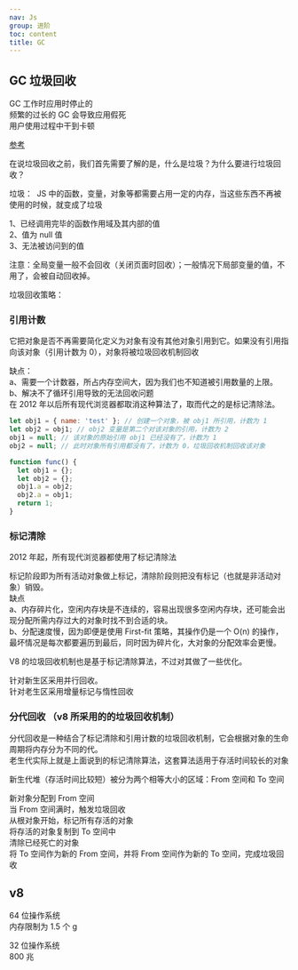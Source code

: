 ```yaml
---
nav: Js
group: 进阶
toc: content
title: GC
---
```


## GC 垃圾回收

GC 工作时应用时停止的  
频繁的过长的 GC 会导致应用假死  
用户使用过程中干到卡顿

<a target="_blank" href="https://juejin.cn/post/7280787122016059426">参考</a>

在说垃圾回收之前，我们首先需要了解的是，什么是垃圾？为什么要进行垃圾回收？

垃圾：  JS 中的函数，变量，对象等都需要占用一定的内存，当这些东西不再被使用的时候，就变成了垃圾

1、已经调用完毕的函数作用域及其内部的值<br/>
2、值为 null 值<br/>
3、无法被访问到的值<br/>

注意：全局变量一般不会回收（关闭页面时回收）；一般情况下局部变量的值，不用了，会被自动回收掉。<br/>

垃圾回收策略：<br/>

### 引用计数

它把对象是否不再需要简化定义为对象有没有其他对象引用到它。如果没有引用指向该对象（引用计数为 0），对象将被垃圾回收机制回收

缺点：<br/>
a、需要一个计数器，所占内存空间大，因为我们也不知道被引用数量的上限。<br/>
b、解决不了循环引用导致的无法回收问题<br/>
在 2012 年以后所有现代浏览器都取消这种算法了，取而代之的是标记清除法。<br/>

```js
let obj1 = { name: 'test' }; // 创建一个对象，被 obj1 所引用，计数为 1
let obj2 = obj1; // obj2 变量是第二个对该对象的引用，计数为 2
obj1 = null; // 该对象的原始引用 obj1 已经没有了，计数为 1
obj2 = null; // 此时对象所有引用都没有了，计数为 0，垃圾回收机制回收该对象
```

```js
function func() {
  let obj1 = {};
  let obj2 = {};
  obj1.a = obj2;
  obj2.a = obj1;
  return 1;
}
```

### 标记清除

2012 年起，所有现代浏览器都使用了标记清除法

标记阶段即为所有活动对象做上标记，清除阶段则把没有标记（也就是非活动对象）销毁。<br/>
缺点<br/>
a、内存碎片化，空闲内存块是不连续的，容易出现很多空闲内存块，还可能会出现分配所需内存过大的对象时找不到合适的块。<br/>
b、分配速度慢，因为即便是使用 First-fit 策略，其操作仍是一个 O(n) 的操作，最坏情况是每次都要遍历到最后，同时因为碎片化，大对象的分配效率会更慢。<br/>

V8 的垃圾回收机制也是基于标记清除算法，不过对其做了一些优化。<br/>

针对新生区采用并行回收。<br/>
针对老生区采用增量标记与惰性回收<br/>

### 分代回收 （v8 所采用的的垃圾回收机制）

分代回收是一种结合了标记清除和引用计数的垃圾回收机制，它会根据对象的生命周期将内存分为不同的代。  
老生代实际上就是上面说到的标记清除算法，这套算法适用于存活时间较长的对象

新生代堆（存活时间比较短）被分为两个相等大小的区域：From 空间和 To 空间

新对象分配到 From 空间  
当 From 空间满时，触发垃圾回收  
从根对象开始，标记所有存活的对象  
将存活的对象复制到 To 空间中  
清除已经死亡的对象  
将 To 空间作为新的 From 空间，并将 From 空间作为新的 To 空间，完成垃圾回收

## v8

64 位操作系统  
内存限制为 1.5 个 g

32 位操作系统  
800 兆
